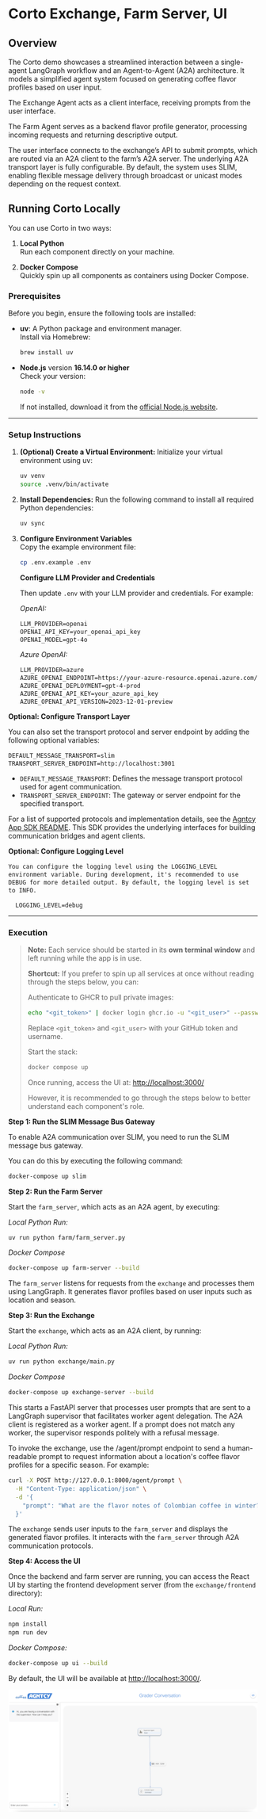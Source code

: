 # Corto Exchange, Farm Server, UI

## Overview

The Corto demo showcases a streamlined interaction between a single-agent LangGraph workflow and an Agent-to-Agent (A2A) architecture. It models a simplified agent system focused on generating coffee flavor profiles based on user input.

The Exchange Agent acts as a client interface, receiving prompts from the user interface.

The Farm Agent serves as a backend flavor profile generator, processing incoming requests and returning descriptive output.

The user interface connects to the exchange’s API to submit prompts, which are routed via an A2A client to the farm’s A2A server. The underlying A2A transport layer is fully configurable. By default, the system uses SLIM, enabling flexible message delivery through broadcast or unicast modes depending on the request context.


## Running Corto Locally

You can use Corto in two ways:

1. **Local Python**  
   Run each component directly on your machine.

2. **Docker Compose**  
   Quickly spin up all components as containers using Docker Compose.


### Prerequisites

Before you begin, ensure the following tools are installed:

- **uv**: A Python package and environment manager.  
  Install via Homebrew:
  ```sh
  brew install uv
  ```

- **Node.js** version **16.14.0 or higher**  
  Check your version:
  ```sh
  node -v
  ```
  If not installed, download it from the [official Node.js website](https://nodejs.org/).

---
### Setup Instructions

1. **(Optional) Create a Virtual Environment:**
    Initialize your virtual environment using uv:

    ```sh
    uv venv
    source .venv/bin/activate
    ```

2. **Install Dependencies:**
   Run the following command to install all required Python dependencies:

   ```sh
   uv sync
   ```

3. **Configure Environment Variables**  
   Copy the example environment file:
   ```sh
   cp .env.example .env
   ```
   
   **Configure LLM Provider and Credentials**

   Then update `.env` with your LLM provider and credentials. For example:

   *OpenAI:*
   
   ```env
   LLM_PROVIDER=openai
   OPENAI_API_KEY=your_openai_api_key
   OPENAI_MODEL=gpt-4o
   ```

   *Azure OpenAI:*
   
   ```env
   LLM_PROVIDER=azure
   AZURE_OPENAI_ENDPOINT=https://your-azure-resource.openai.azure.com/
   AZURE_OPENAI_DEPLOYMENT=gpt-4-prod
   AZURE_OPENAI_API_KEY=your_azure_api_key
   AZURE_OPENAI_API_VERSION=2023-12-01-preview
   ```
   
  **Optional: Configure Transport Layer**

   You can also set the transport protocol and server endpoint by adding the following optional variables:

   ```env
   DEFAULT_MESSAGE_TRANSPORT=slim
   TRANSPORT_SERVER_ENDPOINT=http://localhost:3001
   ```

   - `DEFAULT_MESSAGE_TRANSPORT`: Defines the message transport protocol used for agent communication.
   - `TRANSPORT_SERVER_ENDPOINT`: The gateway or server endpoint for the specified transport.

   For a list of supported protocols and implementation details, see the [Agntcy App SDK README](https://github.com/agntcy/app-sdk). This SDK provides the underlying interfaces for building communication bridges and agent clients.

  **Optional: Configure Logging Level**
  
	You can configure the logging level using the LOGGING_LEVEL environment variable. During development, it's recommended to use DEBUG for more detailed output. By default, the logging level is set to INFO.
  
  ```env
  	LOGGING_LEVEL=debug
  ```

---

### Execution

>  **Note:** Each service should be started in its **own terminal window** and left running while the app is in use.
>
> **Shortcut:** If you prefer to spin up all services at once without reading through the steps below, you can:
> 
>
> Authenticate to GHCR to pull private images:
> 
>```sh
>echo "<git_token>" | docker login ghcr.io -u "<git_user>" --password-stdin
>```
>Replace `<git_token>` and `<git_user>` with your GitHub token and username.
>
> Start the stack:
>
>```sh
>docker compose up
>```
>
>Once running, access the UI at: [http://localhost:3000/](http://localhost:3000/)
>
>
> However, it is recommended to go through the steps below to better understand each component's role.

**Step 1: Run the SLIM Message Bus Gateway**

To enable A2A communication over SLIM, you need to run the SLIM message bus gateway. 

You can do this by executing the following command:

```sh
docker-compose up slim
```

**Step 2: Run the Farm Server**

Start the `farm_server`, which acts as an A2A agent, by executing:

*Local Python Run:*

```sh
uv run python farm/farm_server.py
```

*Docker Compose*

```sh
docker-compose up farm-server --build
```

The `farm_server` listens for requests from the `exchange` and processes them using LangGraph. It generates flavor profiles based on user inputs such as location and season.

**Step 3: Run the Exchange**

Start the `exchange`, which acts as an A2A client, by running:

*Local Python Run:*

```sh
uv run python exchange/main.py
```

*Docker Compose*

```sh
docker-compose up exchange-server --build
```

This starts a FastAPI server that processes user prompts that are sent to a LangGraph supervisor that facilitates worker agent delegation. The A2A client is registered as a worker agent. If a prompt does not match any worker, the supervisor responds politely with a refusal message.

To invoke the exchange, use the /agent/prompt endpoint to send a human-readable prompt to request information about a location's coffee flavor profiles for a specific season. For example:
```bash
curl -X POST http://127.0.0.1:8000/agent/prompt \
  -H "Content-Type: application/json" \
  -d '{
    "prompt": "What are the flavor notes of Colombian coffee in winter?"
  }'
```

The `exchange` sends user inputs to the `farm_server` and displays the generated flavor profiles. It interacts with the `farm_server` through A2A communication protocols.


**Step 4: Access the UI**

Once the backend and farm server are running, you can access the React UI by starting the frontend development server (from the `exchange/frontend` directory):

*Local Run:*

```sh
npm install
npm run dev
```

*Docker Compose:*

```sh
docker-compose up ui --build
```

By default, the UI will be available at [http://localhost:3000/](http://localhost:3000/).


![Screenshot](images/corto_ui.png)
